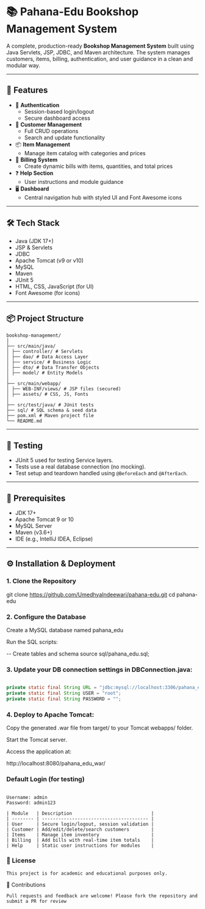# 📚 Pahana-Edu Bookshop Management System

A complete, production-ready **Bookshop Management System** built using Java Servlets, JSP, JDBC, and Maven architecture. The system manages customers, items, billing, authentication, and user guidance in a clean and modular way.

---

## 🚀 Features

- 🔐 **Authentication**
    - Session-based login/logout
    - Secure dashboard access
- 👤 **Customer Management**
    - Full CRUD operations
    - Search and update functionality
- 📦 **Item Management**
    - Manage item catalog with categories and prices
- 🧾 **Billing System**
    - Create dynamic bills with items, quantities, and total prices
- ❓ **Help Section**
    - User instructions and module guidance
- 🖥️ **Dashboard**
    - Central navigation hub with styled UI and Font Awesome icons


---

## 🛠️ Tech Stack

- Java (JDK 17+)
- JSP & Servlets
- JDBC
- Apache Tomcat (v9 or v10)
- MySQL
- Maven
- JUnit 5
- HTML, CSS, JavaScript (for UI)
- Font Awesome (for icons)

---

## 📦 Project Structure
```
bookshop-management/
│
├── src/main/java/
│ ├── controller/ # Servlets
│ ├── dao/ # Data Access Layer
│ ├── service/ # Business Logic
│ ├── dto/ # Data Transfer Objects
│ ├── model/ # Entity Models
│
├── src/main/webapp/
│ ├── WEB-INF/views/ # JSP files (secured)
│ ├── assets/ # CSS, JS, Fonts
│
├── src/test/java/ # JUnit tests
├── sql/ # SQL schema & seed data
├── pom.xml # Maven project file
└── README.md
```

---

## 🧪 Testing

- JUnit 5 used for testing  Service layers.
- Tests use a real database connection (no mocking).
- Test setup and teardown handled using `@BeforeEach` and `@AfterEach`.

---

## 🧰 Prerequisites

- JDK 17+
- Apache Tomcat 9 or 10
- MySQL Server
- Maven (v3.6+)
- IDE (e.g., IntelliJ IDEA, Eclipse)

---

## ⚙️ Installation & Deployment

### 1. Clone the Repository


git clone https://github.com/UmedhyaIndeewari/pahana-edu.git
cd pahana-edu

### 2. Configure the Database
Create a MySQL database named pahana_edu

Run the SQL scripts:

-- Create tables and schema
source sql/pahana_edu.sql;

### 3. Update your DB connection settings in DBConnection.java:
```java

private static final String URL = "jdbc:mysql://localhost:3306/pahana_edu";
private static final String USER = "root";
private static final String PASSWORD = "";
```

### 4. Deploy to Apache Tomcat:
Copy the generated .war file from target/ to your Tomcat webapps/ folder.

Start the Tomcat server.

Access the application at:

http://localhost:8080/pahana_edu_war/

### Default Login (for testing)
```

Username: admin
Password: admin123

| Module   | Description                             |
| -------- | --------------------------------------- |
| User     | Secure login/logout, session validation |
| Customer | Add/edit/delete/search customers        |
| Items    | Manage item inventory                   |
| Billing  | Add bills with real-time item totals    |
| Help     | Static user instructions for modules    |

```
### 📄 License
```
This project is for academic and educational purposes only.
```
🙌 Contributions
````
Pull requests and feedback are welcome! Please fork the repository and submit a PR for review







